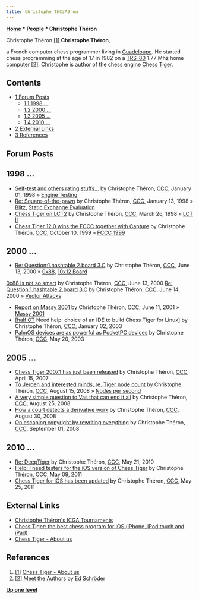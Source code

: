 ```yaml
---
title: Christophe ThC3A9ron
---
```

**[Home](Home "Home") * [People](People "People") * Christophe Théron**

[](http://www.rebel.nl/chesstiger/us.html) Christophe Théron <a id="cite-note-1" href="#cite-ref-1">[1]</a>
**Christophe Théron**,

a French computer chess programmer living in [Guadeloupe](https://en.wikipedia.org/wiki/Guadeloupe). He started chess programming at the age of 17 in 1982 on a [TRS-80](TRS-80 "TRS-80") 1.77 Mhz home computer <a id="cite-note-2" href="#cite-ref-2">[2]</a>. Christophe is author of the chess engine [Chess Tiger](Chess_Tiger "Chess Tiger").

## Contents

- [1 Forum Posts](#forum-posts)
  - [1.1 1998 ...](#1998-...)
  - [1.2 2000 ...](#2000-...)
  - [1.3 2005 ...](#2005-...)
  - [1.4 2010 ...](#2010-...)
- [2 External Links](#external-links)
- [3 References](#references)

## Forum Posts

## 1998 ...

- [Self-test and others rating stuffs...](https://www.stmintz.com/ccc/index.php?id=13569) by Christophe Théron, [CCC](CCC "CCC"), January 01, 1998 » [Engine Testing](Engine_Testing "Engine Testing")
- [Re: Square-of-the-pawn](https://www.stmintz.com/ccc/index.php?id=14017) by Christophe Théron, [CCC](CCC "CCC"), January 13, 1998 » [Blitz](Blitz "Blitz"), [Static Exchange Evaluation](Static_Exchange_Evaluation "Static Exchange Evaluation")
- [Chess Tiger on LCT2](https://www.stmintz.com/ccc/index.php?id=16142) by Christophe Théron, [CCC](CCC "CCC"), March 26, 1998 » [LCT II](LCT_II "LCT II")
- [Chess Tiger 12.0 wins the FCCC together with Capture](https://www.stmintz.com/ccc/index.php?id=72642) by Christophe Théron, [CCC](CCC "CCC"), October 10, 1999 » [FCCC 1999](FCCC_1999 "FCCC 1999")

## 2000 ...

- [Re: Question:1.hashtable 2.board 3.C](https://www.stmintz.com/ccc/index.php?id=114377) by Christophe Théron, [CCC](CCC "CCC"), June 13, 2000 » [0x88](0x88 "0x88"), [10x12 Board](10x12_Board "10x12 Board")

[0x88 is not so smart](https://www.stmintz.com/ccc/index.php?id=114438) by Christophe Théron, [CCC](Computer_Chess_Forums "Computer Chess Forums"), June 13, 2000
[Re: Question:1.hashtable 2.board 3.C](https://www.stmintz.com/ccc/index.php?id=114558) by Christophe Théron, [CCC](CCC "CCC"), June 14, 2000 » [Vector Attacks](Vector_Attacks "Vector Attacks")

- [Report on Massy 2001](https://www.stmintz.com/ccc/index.php?id=174569) by Christophe Théron, [CCC](CCC "CCC"), June 11, 2001 » [Massy 2001](Massy_2001 "Massy 2001")
- \[[half OT](https://www.stmintz.com/ccc/index.php?id=274566) Need help: choice of an IDE to build Chess Tiger for Linux\] by Christophe Théron, [CCC](CCC "CCC"), January 02, 2003
- [PalmOS devices are as powerful as PocketPC devices](https://www.stmintz.com/ccc/index.php?id=297371) by Christophe Théron, [CCC](CCC "CCC"), May 20, 2003

## 2005 ...

- [Chess Tiger 2007.1 has just been released](http://www.talkchess.com/forum/viewtopic.php?t=13145) by Christophe Théron, [CCC](CCC "CCC"), April 15, 2007
- [To Jeroen and interested minds, re. Tiger node count](http://www.talkchess.com/forum/viewtopic.php?t=23037) by Christophe Théron, [CCC](CCC "CCC"), August 15, 2008 » [Nodes per second](index.php?title=Nodes_per_second&action=edit&redlink=1 "Nodes per second (page does not exist)")
- [A very simple question to Vas that can end it all](http://www.talkchess.com/forum/viewtopic.php?t=23252) by Christophe Théron, [CCC](CCC "CCC"), August 25, 2008
- [How a court detects a derivative work](http://www.talkchess.com/forum/viewtopic.php?t=23386) by Christophe Théron, [CCC](CCC "CCC"), August 30, 2008
- [On escaping copyright by rewriting everything](http://www.talkchess.com/forum/viewtopic.php?t=23442) by Christophe Théron, [CCC](CCC "CCC"), September 01, 2008

## 2010 ...

- [Re: DeepTiger](http://www.talkchess.com/forum/viewtopic.php?topic_view=threads&p=350101&t=34402) by Christophe Théron, [CCC](CCC "CCC"), May 21, 2010
- [Help: I need testers for the iOS version of Chess Tiger](http://www.talkchess.com/forum/viewtopic.php?t=39015) by Christophe Théron, [CCC](CCC "CCC"), May 09, 2011
- [Chess Tiger for iOS has been updated](http://www.talkchess.com/forum/viewtopic.php?t=39178) by Christophe Théron, [CCC](CCC "CCC"), May 25, 2011

## External Links

- [Christophe Théron's ICGA Tournaments](https://www.game-ai-forum.org/icga-tournaments/person.php?id=14)
- [Chess Tiger: the best chess program for iOS (iPhone, iPod touch and iPad)](http://www.chesstiger.com/index.html)
- [Chess Tiger - About us](http://www.rebel.nl/chesstiger/us.html)

## References

1. <a id="cite-ref-1" href="#cite-note-1">[1]</a> [Chess Tiger - About us](http://www.rebel.nl/chesstiger/us.html)
1. <a id="cite-ref-2" href="#cite-note-2">[2]</a> [Meet the Authors](http://www.rebel.nl/authors.htm) by [Ed Schröder](Ed_Schroder "Ed Schroder")

**[Up one level](People "People")**

